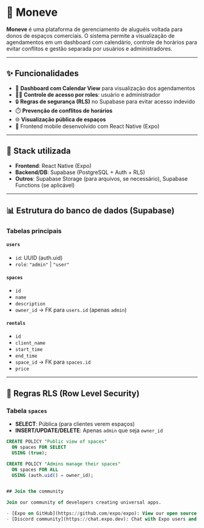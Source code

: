 # 📆 Moneve

**Moneve** é uma plataforma de gerenciamento de aluguéis voltada para donos de espaços comerciais. O sistema permite a visualização de agendamentos em um dashboard com calendário, controle de horários para evitar conflitos e gestão separada por usuários e administradores.

---

## ✨ Funcionalidades

- 📅 **Dashboard com Calendar View** para visualização dos agendamentos
- 🧑‍💼 **Controle de acesso por roles**: usuário e administrador
- 🔒 **Regras de segurança (RLS)** no Supabase para evitar acesso indevido
- ⏱️ **Prevenção de conflitos de horários**
- 🌐 **Visualização pública de espaços**
- 📱 Frontend mobile desenvolvido com React Native (Expo)

---

## 🧱 Stack utilizada

- **Frontend**: React Native (Expo)
- **Backend/DB**: Supabase (PostgreSQL + Auth + RLS)
- **Outros**: Supabase Storage (para arquivos, se necessário), Supabase Functions (se aplicável)

---

## 📊 Estrutura do banco de dados (Supabase)

### Tabelas principais

#### `users`
- `id`: UUID (auth.uid)
- `role`: `"admin"` | `"user"`

#### `spaces`
- `id`
- `name`
- `description`
- `owner_id` → FK para `users.id` (apenas `admin`)

#### `rentals`
- `id`
- `client_name`
- `start_time`
- `end_time`
- `space_id` → FK para `spaces.id`
- `price`

---

## 🔐 Regras RLS (Row Level Security)

### Tabela `spaces`
- **SELECT**: Pública (para clientes verem espaços)
- **INSERT/UPDATE/DELETE**: Apenas `admin` que seja `owner_id`

```sql
CREATE POLICY "Public view of spaces"
  ON spaces FOR SELECT
  USING (true);

CREATE POLICY "Admins manage their spaces"
  ON spaces FOR ALL
  USING (auth.uid() = owner_id);


## Join the community

Join our community of developers creating universal apps.

- [Expo on GitHub](https://github.com/expo/expo): View our open source platform and contribute.
- [Discord community](https://chat.expo.dev): Chat with Expo users and ask questions.
